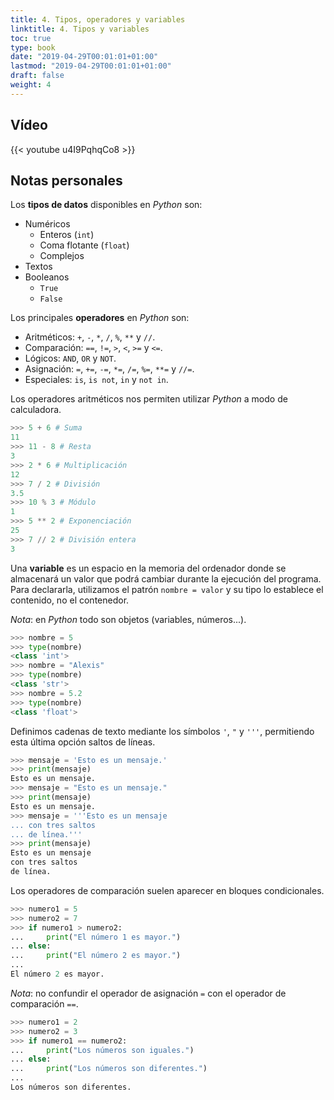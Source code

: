 ```yaml
---
title: 4. Tipos, operadores y variables
linktitle: 4. Tipos y variables
toc: true
type: book
date: "2019-04-29T00:01:01+01:00"
lastmod: "2019-04-29T00:01:01+01:00"
draft: false
weight: 4
---
```


## Vídeo

{{< youtube u4I9PqhqCo8 >}}

## Notas personales

Los **tipos de datos** disponibles en *Python* son:

- Numéricos
    + Enteros (`int`)
    + Coma flotante (`float`)
    + Complejos
- Textos
- Booleanos
    + `True`
    + `False`

Los principales **operadores** en *Python* son:

- Aritméticos: `+`, `-`, `*`, `/`, `%`, `**` y `//`.
- Comparación: `==`, `!=`, `>`, `<`, `>=` y `<=`.
- Lógicos: `AND`, `OR` y `NOT`.
- Asignación: `=`, `+=`, `-=`, `*=`, `/=`, `%=`, `**=` y `//=`.
- Especiales: `is`, `is not`, `in` y `not in`.

Los operadores aritméticos nos permiten utilizar *Python* a modo de calculadora.

```python
>>> 5 + 6 # Suma
11
>>> 11 - 8 # Resta
3
>>> 2 * 6 # Multiplicación
12
>>> 7 / 2 # División
3.5
>>> 10 % 3 # Módulo
1
>>> 5 ** 2 # Exponenciación
25
>>> 7 // 2 # División entera
3
```

Una **variable** es un espacio en la memoria del ordenador donde se almacenará un valor que podrá cambiar durante la ejecución del programa. Para declararla, utilizamos el patrón `nombre = valor` y su tipo lo establece el contenido, no el contenedor.

*Nota*: en *Python* todo son objetos (variables, números...).

```python
>>> nombre = 5
>>> type(nombre)
<class 'int'>
>>> nombre = "Alexis"
>>> type(nombre)
<class 'str'>
>>> nombre = 5.2
>>> type(nombre)
<class 'float'>
```

Definimos cadenas de texto mediante los símbolos `'`, `"` y `'''`, permitiendo esta última opción saltos de líneas.

```python
>>> mensaje = 'Esto es un mensaje.'
>>> print(mensaje)
Esto es un mensaje.
>>> mensaje = "Esto es un mensaje."
>>> print(mensaje)
Esto es un mensaje.
>>> mensaje = '''Esto es un mensaje
... con tres saltos
... de línea.'''
>>> print(mensaje)
Esto es un mensaje
con tres saltos
de línea.
```

Los operadores de comparación suelen aparecer en bloques condicionales.

```python
>>> numero1 = 5
>>> numero2 = 7
>>> if numero1 > numero2:
...     print("El número 1 es mayor.")
... else:
...     print("El número 2 es mayor.")
... 
El número 2 es mayor.
```

*Nota*: no confundir el operador de asignación `=` con el operador de comparación `==`.

```python
>>> numero1 = 2
>>> numero2 = 3
>>> if numero1 == numero2:
...     print("Los números son iguales.")
... else:
...     print("Los números son diferentes.")
... 
Los números son diferentes.
```
